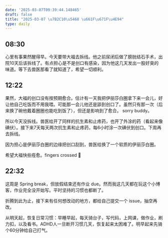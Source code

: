 ```yaml
---
date: '2025-03-07T09:39:44.148465'
draft: false
title: "2025-03-07 \u7B2C10\u5468 \u661F\u671F\u4E94"
type: daily
---
```


## 08:30

心里有事果然醒得早。今天要带大福去拆线。他之前尿闭后做了膀胱结石手术，出院10天后该拆线了。有点担心是不是创口有感染，因为他这几天发出一股好臭的味道。等下去兽医那看了就知道了，希望一切顺利。


## 12:22

果然，大福的创口没有按预期愈合。估计有一天我把伊丽莎白圈拿下来一会儿，好让他自己吃饭而不用我喂。可能那一会儿他还是舔到创口了。虽然只有那一次（后来换了碗他戴着圈圈也能吃到饭了），但还是影响到了愈合。 sorry buddy。


所以今天没拆线。兽医给开了同样的抗生素和止疼药，也开了外涂的药（看起来像碘伏）。接下来7天每天两次抗生素和止疼药，每6小时涂一次碘伏到创口。下周再去拆线。


因为担心是伊丽莎白圈的边缘把创口刮到，兽医给换了一个软质的伊丽莎白圈。


希望大福快些痊愈。fingers crossed 🤞


## 22:32

这周是 Spring break，但放假结束还有作业 due。然而我这几天都在玩这个小博客，作业完全没开始写。平时坚持的习惯也都断了。


折腾到此为止，接下来有任何想改动的地方，都给自己提交一个 issue，抽空再改。


从明天起，恢复日常习惯：早睡早起，每天骑台子，写代码，上网课，做作业，刷力扣，以及看书。ADHD人一旦断开习惯几天，恢复起来太困难了。明早起来先骑个60分钟给自己打气。

